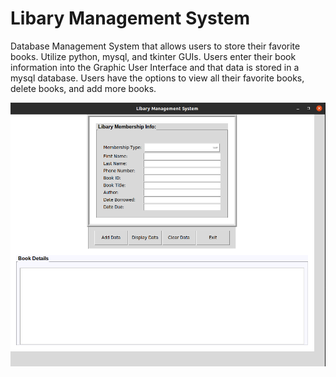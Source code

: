 
# Libary Management System

Database Management System that allows users to store their favorite books. Utilize python, mysql, and tkinter GUIs. Users enter their book information into the Graphic User Interface and that data is stored in a mysql database. Users have the options to view all their favorite books, delete books, and add more books. 

![](images/final.png)
